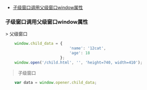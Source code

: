 <ul>
    <li><a href="#1">子级窗口调用父级窗口window属性</a></li>
</ul>

<h3 id="1">子级窗口调用父级窗口window属性</h3>
> 父级窗口

``` js
    window.child_data = {
                            'name': '12cat',
                            'age': 18
                        };
    window.open('/child.html', '', 'height=740, width=410');
```
> 子级窗口

``` javaScript
    var data = window.opener.child_data;
```
